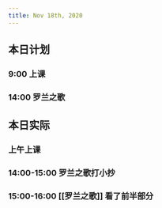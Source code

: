 ```yaml
---
title: Nov 18th, 2020
---
```


## 本日计划
### 9:00 上课
### 14:00 罗兰之歌
## 本日实际
### 上午上课
### 14:00-15:00 罗兰之歌打小抄
### 15:00-16:00 [[罗兰之歌]] 看了前半部分
### 
